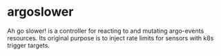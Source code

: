 # argoslower
Ah go slower! is a controller for reacting to and mutating argo-events resources.
Its original purpose is to inject rate limits for sensors with k8s trigger
targets.

